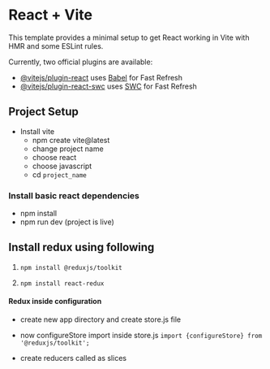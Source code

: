 # React + Vite

This template provides a minimal setup to get React working in Vite with HMR and some ESLint rules.

Currently, two official plugins are available:

- [@vitejs/plugin-react](https://github.com/vitejs/vite-plugin-react/blob/main/packages/plugin-react/README.md) uses [Babel](https://babeljs.io/) for Fast Refresh
- [@vitejs/plugin-react-swc](https://github.com/vitejs/vite-plugin-react-swc) uses [SWC](https://swc.rs/) for Fast Refresh

## Project Setup

* Install vite 
    - npm create vite@latest 
    -    change project name 
    -    choose react 
    -    choose javascript
    - cd `project_name`  

### Install basic react dependencies

* npm install 
* npm run dev (project is live)

## Install redux using following

1) `npm install @reduxjs/toolkit`

2)  `npm install react-redux`

#### Redux inside configuration

- create new app directory and create store.js file
- now configureStore import inside store.js `import {configureStore} from '@reduxjs/toolkit';`

- create reducers called as slices 

